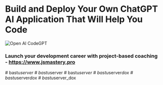 # Build and Deploy Your Own ChatGPT AI Application That Will Help You Code
![Open AI CodeGPT](https://i.ibb.co/LS4DRhb/image-257.png)

### Launch your development career with project-based coaching - https://www.jsmastery.pro
#   b a s t u _ s e r v e r  
 #   b a s t u _ s e r v e r  
 #   b a s t u _ s e r v e r  
 #   b a s t u _ s e r v e r _ d o x  
 #   b a s t u _ s e r v e r _ d o x  
 #   b a s t u _ s e r v e r _ d o x  
 
